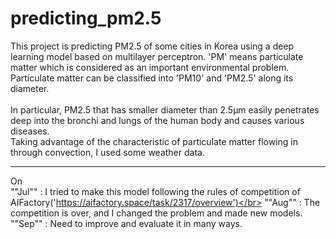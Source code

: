 # predicting_pm2.5

This project is predicting PM2.5 of some cities in Korea using a deep learning model based on multilayer perceptron. 'PM' means particulate matter which is considered as an important environmental problem.
</br>
Particulate matter can be classified into 'PM10' and 'PM2.5' along its diameter.
</br></br>
In particular, PM2.5 that has smaller diameter than 2.5μm easily penetrates deep into the bronchi and lungs of the human body and causes various diseases.
</br>
Taking advantage of the characteristic of particulate matter flowing in through convection, I used some weather data.

---
On</br>
""Jul"" :  I tried to make this model following the rules of competition of AIFactory('https://aifactory.space/task/2317/overview')</br>
""Aug"" : The competition is over, and I changed the problem and made new models.</br>
""Sep"" : Need to improve and evaluate it in many ways.
